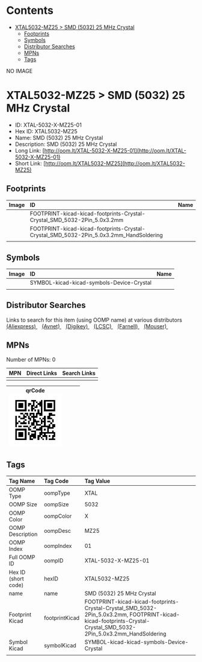



Contents
========

* [XTAL5032-MZ25 > SMD (5032) 25 MHz Crystal](#xtal5032-mz25--smd-5032-25-mhz-crystal)
	* [Footprints](#footprints)
	* [Symbols](#symbols)
	* [Distributor Searches](#distributor-searches)
	* [MPNs](#mpns)
	* [Tags](#tags)
  
NO IMAGE  
# XTAL5032-MZ25 > SMD (5032) 25 MHz Crystal

- ID: XTAL-5032-X-MZ25-01
- Hex ID: XTAL5032-MZ25
- Name: SMD (5032) 25 MHz Crystal
- Description: SMD (5032) 25 MHz Crystal
- Long Link: [http://oom.lt/XTAL-5032-X-MZ25-01](http://oom.lt/XTAL-5032-X-MZ25-01)
- Short Link: [http://oom.lt/XTAL5032-MZ25](http://oom.lt/XTAL5032-MZ25)

## Footprints
  

|Image|ID|Name|
| :--- | :--- | :--- |
||FOOTPRINT-kicad-kicad-footprints-Crystal-Crystal_SMD_5032-2Pin_5.0x3.2mm||
||FOOTPRINT-kicad-kicad-footprints-Crystal-Crystal_SMD_5032-2Pin_5.0x3.2mm_HandSoldering||
||||

## Symbols
  

|Image|ID|Name|
| :--- | :--- | :--- |
|![]()|SYMBOL-kicad-kicad-symbols-Device-Crystal||
||||

## Distributor Searches
  
Links to search for this item (using OOMP name) at various distributors  
[(Aliexpress) ](https://www.aliexpress.com/wholesale?SearchText=1117SMD+5032+25+MHz+Crystal)&nbsp;&nbsp;&nbsp;[(Avnet) ](https://www.avnet.com/shop/us/search/SMD+5032+25+MHz+Crystal)&nbsp;&nbsp;&nbsp;[(Digikey) ](https://www.digikey.co.uk/en/products/result?s=SMD+5032+25+MHz+Crystal)&nbsp;&nbsp;&nbsp;[(LCSC) ](https://www.lcsc.com/search?q=SMD+5032+25+MHz+Crystal)&nbsp;&nbsp;&nbsp;[(Farnell) ](https://uk.farnell.com/search?st=SMD+5032+25+MHz+Crystal)&nbsp;&nbsp;&nbsp;[(Mouser) ](https://www.mouser.com/c/?q=SMD+5032+25+MHz+Crystal)&nbsp;&nbsp;&nbsp;
## MPNs
  
Number of MPNs: 0  

|MPN|Direct Links|Search Links|
| :--- | :--- | :--- |
||||
  

|qrCode<br>[![](https://raw.githubusercontent.com/oomlout/oomlout_OOMP_parts_V2/main/XTAL/5032/X/MZ25/01/qrCode_140.png)](https://github.com/oomlout/oomlout_OOMP_parts_V2/tree/main/XTAL/5032/X/MZ25/01/qrCode.png)||||
| :---: | :---: | :---: | :---: |

## Tags
  

|Tag Name|Tag Code|Tag Value|
| :--- | :--- | :--- |
|OOMP Type|oompType|XTAL|
|OOMP Size|oompSize|5032|
|OOMP Color|oompColor|X|
|OOMP Description|oompDesc|MZ25|
|OOMP Index|oompIndex|01|
|Full OOMP ID|oompID|XTAL-5032-X-MZ25-01|
|Hex ID (short code)|hexID|XTAL5032-MZ25|
|name|name|SMD (5032) 25 MHz Crystal|
|Footprint Kicad|footprintKicad|FOOTPRINT-kicad-kicad-footprints-Crystal-Crystal_SMD_5032-2Pin_5.0x3.2mm, FOOTPRINT-kicad-kicad-footprints-Crystal-Crystal_SMD_5032-2Pin_5.0x3.2mm_HandSoldering|
|Symbol Kicad|symbolKicad|SYMBOL-kicad-kicad-symbols-Device-Crystal|
||||
